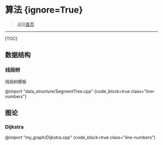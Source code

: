 # 算法 {ignore=True}
> 返回[首页](../index.html)
-----------------------------------
[TOC]

## 数据结构
### 线段树

线段树模板

@import "data_structure/SegmentTree.cpp" {code_block=true class="line-numbers"}

## 图论
### Dijkstra

@import "my_graph/Dijkstra.cpp" {code_block=true class="line-numbers"}
